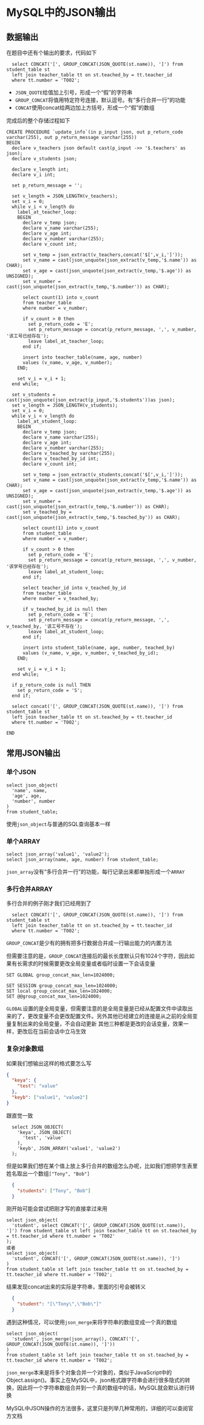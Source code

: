 # MySQL中的JSON输出

## 数据输出

在题目中还有个输出的要求，代码如下

```mysql
  select CONCAT('[', GROUP_CONCAT(JSON_QUOTE(st.name)), ']') from student_table st
  left join teacher_table tt on st.teached_by = tt.teacher_id
  where tt.number = 'T002';
```

+ `JSON_QUOTE`给值加上引号，形成一个“假”的字符串
+ `GROUP_CONCAT`将值用特定符号连接，默认逗号。有“多行合并一行”的功能
+ `CONCAT`使用concat给两边加上方括号，形成一个“假”的数组

完成后的整个存储过程如下

```mysql
CREATE PROCEDURE `update_info`(in p_input json, out p_return_code varchar(255), out p_return_message varchar(255))
BEGIN
  declare v_teachers json default cast(p_input ->> '$.teachers' as json);
  declare v_students json;
  
  declare v_length int;
  declare v_i int;
  
  set p_return_message = '';
  
  set v_length = JSON_LENGTH(v_teachers);
  set v_i = 0;
  while v_i < v_length do
    label_at_teacher_loop:
    BEGIN
      declare v_temp json;
      declare v_name varchar(255);
      declare v_age int;
      declare v_number varchar(255);
      declare v_count int;

      set v_temp = json_extract(v_teachers,concat('$[',v_i,']'));
      set v_name = cast(json_unquote(json_extract(v_temp,'$.name')) as CHAR);
      set v_age = cast(json_unquote(json_extract(v_temp,'$.age')) as UNSIGNED);
      set v_number = cast(json_unquote(json_extract(v_temp,'$.number')) as CHAR);

      select count(1) into v_count
      from teacher_table
      where number = v_number;

      if v_count > 0 then
        set p_return_code = 'E';
        set p_return_message = concat(p_return_message, ',', v_number, '该工号已经存在');
        leave label_at_teacher_loop;
      end if;

      insert into teacher_table(name, age, number)
      values (v_name, v_age, v_number);
    END;

    set v_i = v_i + 1;
  end while;
  
  set v_students = cast(json_unquote(json_extract(p_input,'$.students'))as json);
  set v_length = JSON_LENGTH(v_students);
  set v_i = 0;
  while v_i < v_length do
    label_at_student_loop:
    BEGIN
      declare v_temp json;
      declare v_name varchar(255);
      declare v_age int;
      declare v_number varchar(255);
      declare v_teached_by varchar(255);
      declare v_teached_by_id int;
      declare v_count int;

      set v_temp = json_extract(v_students,concat('$[',v_i,']'));
      set v_name = cast(json_unquote(json_extract(v_temp,'$.name')) as CHAR);
      set v_age = cast(json_unquote(json_extract(v_temp,'$.age')) as UNSIGNED);
      set v_number = cast(json_unquote(json_extract(v_temp,'$.number')) as CHAR);
      set v_teached_by = cast(json_unquote(json_extract(v_temp,'$.teached_by')) as CHAR);

      select count(1) into v_count
      from student_table
      where number = v_number;

      if v_count > 0 then
        set p_return_code = 'E';
        set p_return_message = concat(p_return_message, ',', v_number, '该学号已经存在');
        leave label_at_student_loop;
      end if;

      select teacher_id into v_teached_by_id
      from teacher_table
      where number = v_teached_by;

      if v_teached_by_id is null then
        set p_return_code = 'E';
        set p_return_message = concat(p_return_message, ',', v_teached_by, '该工号不存在');
        leave label_at_student_loop;
      end if;

      insert into student_table(name, age, number, teached_by)
      values (v_name, v_age, v_number, v_teached_by_id);
    END;

    set v_i = v_i + 1;
  end while;
  
  if p_return_code is null THEN
    set p_return_code = 'S';
  end if;
  
  select concat('[', GROUP_CONCAT(JSON_QUOTE(st.name)), ']') from student_table st
  left join teacher_table tt on st.teached_by = tt.teacher_id
  where tt.number = 'T002';
  
END
```

## 常用JSON输出

### 单个JSON

```mysql
select json_object(
  'name', name,
  'age', age,
  'number', number
)
from student_table;
```

使用`json_object`与普通的SQL查询基本一样

### 单个ARRAY

```mysql
select json_array('value1', 'value2');
select json_array(name, age, number) from student_table;
```

`json_array`没有“多行合并一行”的功能，每行记录出来都单独形成一个`ARRAY`

### 多行合并ARRAY

多行合并的例子刚才我们已经用到了

```mysql
  select CONCAT('[', GROUP_CONCAT(JSON_QUOTE(st.name)), ']') from student_table st
  left join teacher_table tt on st.teached_by = tt.teacher_id
  where tt.number = 'T002';
```

`GROUP_CONCAT`是少有的拥有把多行数据合并成一行输出能力的内置方法

但需要注意的是，`GROUP_CONCAT`连接后的最长长度默认只有1024个字符，因此如果有长需求的时候需要更改全局变量或者临时设置一下会话变量

```mysql
SET GLOBAL group_concat_max_len=1024000;

SET SESSION group_concat_max_len=1024000;
SET local group_concat_max_len=1024000;
SET @@group_concat_max_len=1024000;
```

`GLOBAL`设置的是全局变量，但需要注意的是全局变量是已经从配置文件中读取出来的了，更改变量不会更改配置文件。另外其他已经建立的连接是从之前的全局变量复制出来的全局变量，不会自动更新
其他三种都是更改的会话变量，效果一样，更改后在当前会话中立马生效

### 复杂对象数组

如果我们想输出这样的格式要怎么写

```JSON
{
  "keya": {
    "test": "value"
  },
  "keyb": ["value1", "value2"]
}
```

跟直觉一致

```mysql
  select JSON_OBJECT(
    'keya', JSON_OBJECT(
      'test', 'value'
    ),
    'keyb', JSON_ARRAY('value1', 'value2')
  );
```

但是如果我们想在某个值上放上多行合并的数组怎么办呢，比如我们想把学生表里姓名取出一个数组`["Tony", "Bob"]`

```JSON
  {
    "students": ["Tony", "Bob"]
  }
```

刚开始可能会尝试把刚才写的直接拿过来用

```mysql
select json_object(
  'student', select CONCAT('[', GROUP_CONCAT(JSON_QUOTE(st.name)), ']') from student_table st left join teacher_table tt on st.teached_by = tt.teacher_id where tt.number = 'T002'
);
或者
select json_object(
  'student', CONCAT('[', GROUP_CONCAT(JSON_QUOTE(st.name)), ']')
)
from student_table st left join teacher_table tt on st.teached_by = tt.teacher_id where tt.number = 'T002';
```

结果发现concat出来的实际是字符串，里面的引号会被转义

```JSON
  {
    "student": "[\"Tony\",\"Bob\"]"
  }
```

遇到这种情况，可以使用`json_merge`来将字符串的数组变成一个真的数组

```mysql
select json_object(
  'student', json_merge(json_array(), CONCAT('[', GROUP_CONCAT(JSON_QUOTE(st.name)), ']'))
)
from student_table st left join teacher_table tt on st.teached_by = tt.teacher_id where tt.number = 'T002';
```

`json_merge`本来是将多个对象合并一个对象的，类似于JavaScript中的Object.assign()。事实上在MySQL中，json格式跟字符串会进行很多隐式的转换，因此将一个字符串数组合并到一个真的数组中的话，MySQL就会默认进行转换

MySQL中JSON操作的方法很多，这里只是列举几种常用的，详细的可以查阅官方文档
